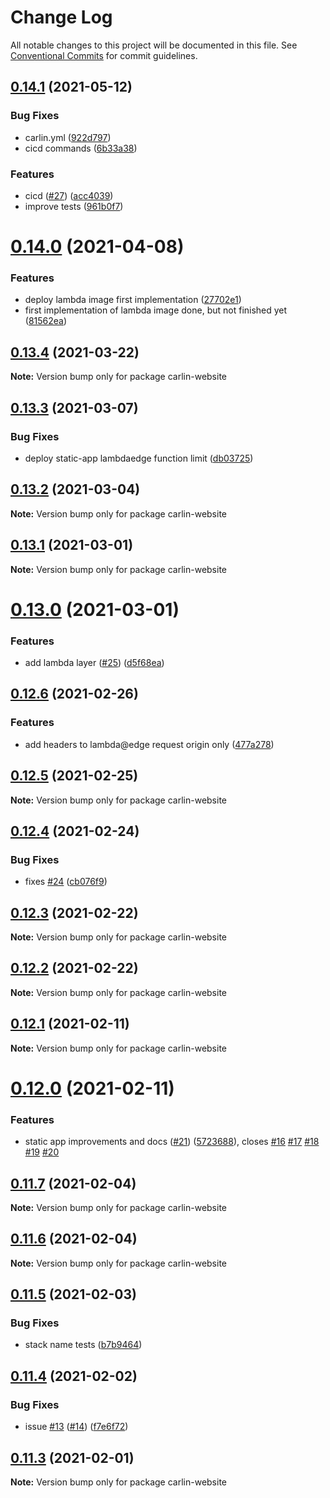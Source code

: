 # Change Log

All notable changes to this project will be documented in this file.
See [Conventional Commits](https://conventionalcommits.org) for commit guidelines.

## [0.14.1](https://github.com/ttoss/carlin/compare/v0.14.0...v0.14.1) (2021-05-12)

### Bug Fixes

- carlin.yml ([922d797](https://github.com/ttoss/carlin/commit/922d797b4fe035c07258636d89c471b7620051ae))
- cicd commands ([6b33a38](https://github.com/ttoss/carlin/commit/6b33a38cbb60b2e45fba831f9c0cd1d4664fc945))

### Features

- cicd ([#27](https://github.com/ttoss/carlin/issues/27)) ([acc4039](https://github.com/ttoss/carlin/commit/acc40396f8267126fd860893f800fa63a8c882cc))
- improve tests ([961b0f7](https://github.com/ttoss/carlin/commit/961b0f7cd9af6e14d816c22b60de0f7676992ced))

# [0.14.0](https://github.com/ttoss/carlin/compare/v0.13.4...v0.14.0) (2021-04-08)

### Features

- deploy lambda image first implementation ([27702e1](https://github.com/ttoss/carlin/commit/27702e1253b83d6d794713bd4603b73304cd121d))
- first implementation of lambda image done, but not finished yet ([81562ea](https://github.com/ttoss/carlin/commit/81562ea795f217de4d4221a843e308755b9c7c96))

## [0.13.4](https://github.com/ttoss/carlin/compare/v0.13.3...v0.13.4) (2021-03-22)

**Note:** Version bump only for package carlin-website

## [0.13.3](https://github.com/ttoss/carlin/compare/v0.13.2...v0.13.3) (2021-03-07)

### Bug Fixes

- deploy static-app lambdaedge function limit ([db03725](https://github.com/ttoss/carlin/commit/db03725705858fbc6edbfad3106b752b1f4a55c8))

## [0.13.2](https://github.com/ttoss/carlin/compare/v0.13.1...v0.13.2) (2021-03-04)

**Note:** Version bump only for package carlin-website

## [0.13.1](https://github.com/ttoss/carlin/compare/v0.13.0...v0.13.1) (2021-03-01)

**Note:** Version bump only for package carlin-website

# [0.13.0](https://github.com/ttoss/carlin/compare/v0.12.6...v0.13.0) (2021-03-01)

### Features

- add lambda layer ([#25](https://github.com/ttoss/carlin/issues/25)) ([d5f68ea](https://github.com/ttoss/carlin/commit/d5f68eaec44b9f7b4f7ae4a2d854c1d27b31588e))

## [0.12.6](https://github.com/ttoss/carlin/compare/v0.12.5...v0.12.6) (2021-02-26)

### Features

- add headers to lambda@edge request origin only ([477a278](https://github.com/ttoss/carlin/commit/477a278a706134e3d6fe502c9674001570e0a348))

## [0.12.5](https://github.com/ttoss/carlin/compare/v0.12.4...v0.12.5) (2021-02-25)

**Note:** Version bump only for package carlin-website

## [0.12.4](https://github.com/ttoss/carlin/compare/v0.12.3...v0.12.4) (2021-02-24)

### Bug Fixes

- fixes [#24](https://github.com/ttoss/carlin/issues/24) ([cb076f9](https://github.com/ttoss/carlin/commit/cb076f9a667bbc69382930a76884234c33e3f26c))

## [0.12.3](https://github.com/ttoss/carlin/compare/v0.12.2...v0.12.3) (2021-02-22)

**Note:** Version bump only for package carlin-website

## [0.12.2](https://github.com/ttoss/carlin/compare/v0.12.1...v0.12.2) (2021-02-22)

**Note:** Version bump only for package carlin-website

## [0.12.1](https://github.com/ttoss/carlin/compare/v0.12.0...v0.12.1) (2021-02-11)

**Note:** Version bump only for package carlin-website

# [0.12.0](https://github.com/ttoss/carlin/compare/v0.11.7...v0.12.0) (2021-02-11)

### Features

- static app improvements and docs ([#21](https://github.com/ttoss/carlin/issues/21)) ([5723688](https://github.com/ttoss/carlin/commit/572368840758ee35e3256847b830dcabc4de327f)), closes [#16](https://github.com/ttoss/carlin/issues/16) [#17](https://github.com/ttoss/carlin/issues/17) [#18](https://github.com/ttoss/carlin/issues/18) [#19](https://github.com/ttoss/carlin/issues/19) [#20](https://github.com/ttoss/carlin/issues/20)

## [0.11.7](https://github.com/ttoss/carlin/compare/v0.11.6...v0.11.7) (2021-02-04)

**Note:** Version bump only for package carlin-website

## [0.11.6](https://github.com/ttoss/carlin/compare/v0.11.5...v0.11.6) (2021-02-04)

**Note:** Version bump only for package carlin-website

## [0.11.5](https://github.com/ttoss/carlin/compare/v0.11.4...v0.11.5) (2021-02-03)

### Bug Fixes

- stack name tests ([b7b9464](https://github.com/ttoss/carlin/commit/b7b9464fc8d72c513d996ecffc6f7a7da842832e))

## [0.11.4](https://github.com/ttoss/carlin/compare/v0.11.3...v0.11.4) (2021-02-02)

### Bug Fixes

- issue [#13](https://github.com/ttoss/carlin/issues/13) ([#14](https://github.com/ttoss/carlin/issues/14)) ([f7e6f72](https://github.com/ttoss/carlin/commit/f7e6f72ca2e785f358a447b3c16fdadc80123ab3))

## [0.11.3](https://github.com/ttoss/carlin/compare/v0.11.2...v0.11.3) (2021-02-01)

**Note:** Version bump only for package carlin-website
